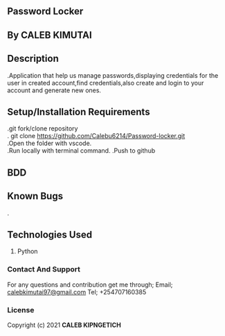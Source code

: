 ## Password Locker

## By CALEB KIMUTAI
        
## Description
.Application that help us manage passwords,displaying credentials for the user in created account,find credentials,also create and login to your account and generate new ones.

## Setup/Installation Requirements
.git fork/clone repository <br>
. git clone https://github.com/Calebu6214/Password-locker.git <br>
.Open the folder with vscode.<br>
.Run locally with terminal command.
.Push to github

## BDD


## Known Bugs
 .

## Technologies Used
1. Python

### Contact And Support
For any questions and contribution get me through;
Email; calebkimutai97@gmail.com
Tel; +254707160385

### License
Copyright (c) 2021 **CALEB KIPNGETICH**